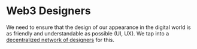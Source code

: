 # Web3 Designers

We need to ensure that the design of our appearance in the digital world is as friendly and understandable as possible (UI, UX). We tap into a [decentralized network of designers](https://www.web3designers.org/gigs) for this.&#x20;
